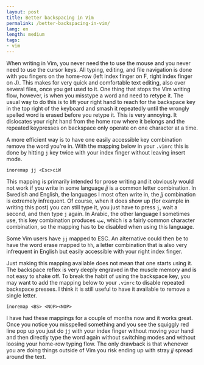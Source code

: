 ```yaml
---
layout: post
title: Better backspacing in Vim
permalink: /better-backspacing-in-vim/
lang: en
length: medium
tags:
- vim
---
```

 
When writing in Vim, you never need the to use the mouse and you never need to use the cursor keys. All typing, editing, and file navigation is done with you fingers on the home-row (left index finger on F, right index finger on J). This makes for very quick and comfortable text editing, also over several files, once you get used to it. One thing that stops the Vim writing flow, however, is when you misstype a word and need to retype it. The usual way to do this is to lift your right hand to reach for the backspace key in the top right of the keyboard and smash it repeatedly until the wrongly spelled word is erased before you retype it. This is very annoying. It dislocates your right hand from the home row where it belongs and the repeated keypresses on backspace only operate on one character at a time.

A more efficient way is to have one easily accessible key combination remove the word you're in. With the mapping below in your `.vimrc` this is done by hitting `j` key twice with your index finger without leaving insert mode.

``` vim
inoremap jj <Esc>ciW
```

This mapping is primarily intended for prose writing and it obviously would not work if you write in some language *jj* is a common letter combination. In Swedish and English, the languages I most often write in, the *jj* combination is extremely infrequent. Of course, when it does show up (for example in writing this post) you can still type it, you just have to press `j`, wait a second, and then type `j` again.  In Arabic, the other language I sometimes use, this key combination produces تت, which is a fairly common character combination, so the mapping has to be disabled when using this language.

Some Vim users have `jj` mapped to ESC. An alternative could then be to have the word erase mapped to `hh`, a letter combination that is also very infrequent in English but easily accessible with your right index finger. 

Just making this mapping available does not mean that one starts using it. The backspace reflex is very deeply engraved in the muscle memory and is not easy to shake off. To break the habit of using the backspace key, you may want to add the mapping below to your `.vimrc` to disable repeated backspace presses. I think it is still useful to have it available to remove a single letter.

``` vim
inoremap <BS> <NOP><NOP>
```

I have had these mappings for a couple of months now and it works great. Once you notice you misspelled something and you see the squiggly red line pop up you just do `jj` with your index finger without moving your hand and then directly type the word again without switching modes and without loosing your home-row typing flow. The only drawback is that whenever you are doing things outside of Vim you risk ending up with stray *jj* spread around the text.
